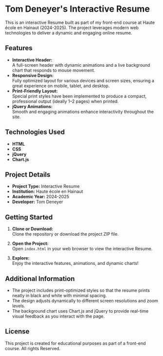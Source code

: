 # Tom Deneyer's Interactive Resume

This is an interactive Resume built as part of my front-end course at Haute école en Hainaut (2024-2025). The project leverages modern web technologies to deliver a dynamic and engaging online resume.

## Features

- **Interactive Header:**  
  A full-screen header with dynamic animations and a live background chart that responds to mouse movement.
- **Responsive Design:**  
  Fully optimized layout for various devices and screen sizes, ensuring a great experience on mobile, tablet, and desktop.
- **Print-Friendly Layout:**  
  Special print styles have been implemented to produce a compact, professional output (ideally 1–2 pages) when printed.
- **jQuery Animations:**  
  Smooth and engaging animations enhance interactivity throughout the site.

## Technologies Used

- **HTML**
- **CSS**
- **jQuery**
- **Chart.js**

## Project Details

- **Project Type:** Interactive Resume
- **Institution:** Haute école en Hainaut
- **Academic Year:** 2024-2025
- **Developer:** Tom Deneyer

## Getting Started

1. **Clone or Download:**  
   Clone the repository or download the project ZIP file.

2. **Open the Project:**  
   Open `index.html` in your web browser to view the interactive Resume.

3. **Explore:**  
   Enjoy the interactive features, animations, and dynamic charts!

## Additional Information

- The project includes print-optimized styles so that the resume prints neatly in black and white with minimal spacing.
- The design adjusts dynamically to different screen resolutions and zoom levels.
- The background chart uses Chart.js and jQuery to provide real-time visual feedback as you interact with the page.

## License

This project is created for educational purposes as part of a front-end course. All rights Reserved.

